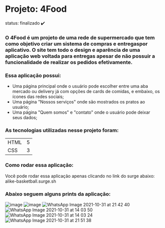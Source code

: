 # Projeto: 4Food

status: finalizado ✔️

### O 4Food é um projeto de uma rede de supermercado que tem como objetivo criar um sistema de compras e entregaspor aplicativo. O site tem todo o design e aparência de uma aplicação web voltada para entregas apesar de não possuir a funcionalidade de realizar os pedidos efetivamente.

### Essa aplicação possui:
+ Uma página principal onde o usuário pode escolher entre uma aba mercado ou delivery já com opções de cards de comidas, e embaixo, os ícones das redes sociais;
+ Uma página "Nossos serviços" onde são mostrados os pratos ao usuário;
+ Uma página "Quem somos" e "contato" onde o usuário pode deixar seus dados;

### As tecnologias utilizadas nesse projeto foram:
<table>
  <tr>
    <td>HTML</td>
    <td>5</td>
  </tr>
   <tr>
    <td>CSS</td>
    <td>3</td>
  </tr>
</table>

### Como rodar essa aplicação:
Você pode rodar essa aplicação apenas clicando no link do surge abaixo:
alike-basketball.surge.sh

### Abaixo seguem alguns prints da aplicação:
![image](https://user-images.githubusercontent.com/20729709/139612726-79668037-1c3c-4229-950f-2ff71e02ac3c.png)
![image](https://user-images.githubusercontent.com/20729709/139612772-d68922ed-720e-41ff-aec2-13e332c53941.png)
![WhatsApp Image 2021-10-31 at 21 42 40](https://user-images.githubusercontent.com/91394314/139607455-861e1707-0ae3-46ce-a49c-7ab06fa4f335.jpeg)
![WhatsApp Image 2021-10-31 at 14 03 50](https://user-images.githubusercontent.com/91394314/139607665-76601d7c-6b12-4b09-be82-37a7deb5eb4f.jpeg)
![WhatsApp Image 2021-10-31 at 14 03 24](https://user-images.githubusercontent.com/91394314/139607683-a5715d60-877d-471d-b8f3-90ab43820779.jpeg)
![WhatsApp Image 2021-10-31 at 21 51 38](https://user-images.githubusercontent.com/91394314/139607737-bb6d7d65-088b-488d-af4f-47e1737b1a9f.jpeg)
